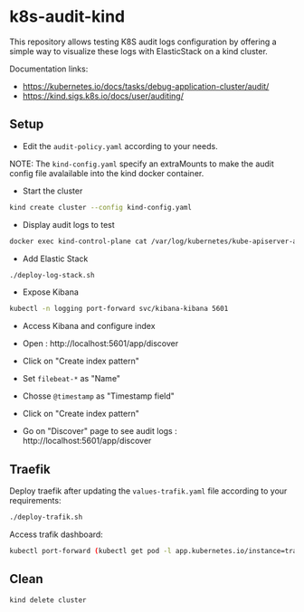 # k8s-audit-kind

This repository allows testing K8S audit logs configuration by offering a simple way to visualize these logs with ElasticStack on a kind cluster.

Documentation links:

- https://kubernetes.io/docs/tasks/debug-application-cluster/audit/
- https://kind.sigs.k8s.io/docs/user/auditing/

## Setup

- Edit the `audit-policy.yaml` according to your needs.

NOTE: The `kind-config.yaml` specify an extraMounts to make the audit config file avalailable into the kind docker container.

- Start the cluster

```bash
kind create cluster --config kind-config.yaml
```

- Display audit logs to test

```bash
docker exec kind-control-plane cat /var/log/kubernetes/kube-apiserver-audit.log
```

- Add Elastic Stack

```bash
./deploy-log-stack.sh
```

- Expose Kibana

```bash
kubectl -n logging port-forward svc/kibana-kibana 5601
```

- Access Kibana and configure index

 - Open : http://localhost:5601/app/discover
 - Click on "Create index pattern"
 - Set `filebeat-*` as "Name"
 - Chosse `@timestamp` as "Timestamp field"
 - Click on "Create index pattern"
 - Go on "Discover" page to see audit logs : http://localhost:5601/app/discover


## Traefik

Deploy traefik after updating the `values-trafik.yaml` file according to your requirements:

```bash
./deploy-trafik.sh
```

Access trafik dashboard:

```bash
kubectl port-forward (kubectl get pod -l app.kubernetes.io/instance=traefik -o name | head -n 1) 9000:9000
```

## Clean

```bash
kind delete cluster
```
